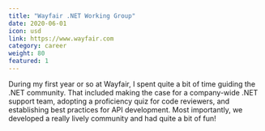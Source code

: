 ```yaml
---
title: "Wayfair .NET Working Group"
date: 2020-06-01
icon: usd
link: https://www.wayfair.com
category: career
weight: 80
featured: 1
---
```


During my first year or so at Wayfair, I spent quite a bit of time guiding the .NET community. That included making the case for a company-wide .NET support team, adopting a proficiency quiz for code reviewers, and establishing best practices for API development. Most importantly, we developed a really lively community and had quite a bit of fun!